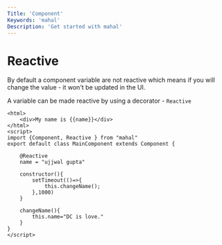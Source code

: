 ```yaml
---
Title: 'Component'
Keywords: 'mahal'
Description: 'Get started with mahal'
---
```


# Reactive

By default a component variable are not reactive which means if you will change the value - it won't be updated in the UI.

A variable can be made reactive by using a decorator - `Reactive`

```
<html>
    <div>My name is {{name}}</div>
</html>
<script>
import {Component, Reactive } from "mahal"
export default class MainComponent extends Component {

    @Reactive
    name = "ujjwal gupta"

    constructor(){
        setTimeout(()=>{
            this.changeName();
        },1000)
    }

    changeName(){
        this.name="DC is love."
    }
}
</script>
```